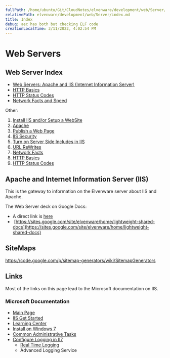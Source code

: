 ```yaml
---
fullPath: /home/ubuntu/Git/CloudNotes/elvenware/development/web/Server/index.md
relativePath: elvenware/development/web/Server/index.md
title: Index
debug: aec has both but checking ELF code
creationLocalTime: 3/11/2022, 4:02:54 PM
---
```


<!-- toc -->
<!-- tocstop -->

Web Servers
===========

Web Server Index
-----

-   [Web Servers: Apache and IIS (Internet Information Server)](Server/index.html)
-   [HTTP Basics](Server/HttpBasics.html)
-   [HTTP Status Codes](Server/HttpStatusCodes.html)
-   [Network Facts and Speed](Server/NetworkFacts.html)

Other:

<ol>
	<li><a href="/server-guide/SetupAWebSite.html">Install IIS and/or Setup a WebSite</a></li>
	<li><a href="/server-guide/Apache.html">Apache</a></li>
	<li><a href="/server-guide/PublishPage.html">Publish a Web Page</a></li>
	<li><a href="/server-guide/IisSecurity.html">IIS Security</a></li>
	<li><a href="/server-guide/ServerSideIncludes.html">Turn on Server Side Includes in IIS</a></li>
	<li><a href="/server-guide/UrlRewrites.html">URL ReWrites</a></li>
	<li><a href="/server-guide/NetworkFacts.html">Network Facts</a></li>
	<li><a href="/server-guide/HttpBasics.html">HTTP Basics</a></li>
	<li><a href="/server-guide/HttpStatusCodes.html">HTTP Status Codes</a></li>
</ol>


Apache and Internet Information Server (IIS)
--------------------------------------------

This is the gateway to information on the Elvenware server about IIS and
Apache.

The Web Server deck on Google Docs:

-   A direct link is
    [here](https://docs.google.com/present/view?id=d4jzqjs_34gfgc24df&pli=1)
-   [https://sites.google.com/site/elvenware/home/lightweight-shared-docs](https://sites.google.com/site/elvenware/home/lightweight-shared-docs)

## SiteMaps

https://code.google.com/p/sitemap-generators/wiki/SitemapGenerators


Links
-----

Most of the links on this page lead to the Microsoft documentation on
IIS.

### Microsoft Documentation

-   [Main
    Page](http://technet.microsoft.com/en-us/library/cc753433(WS.10).aspx)
-   [IIS Get Started](http://learn.iis.net/GetStarted)
-   [Learning Center](http://learn.iis.net/GetStarted)
-   [Install on Windows 7](http://technet.microsoft.com/en-us/library/cc725762.aspx)
-   [Common Administrative Tasks](http://technet.microsoft.com/en-us/library/cc732947.aspx)
-   [Configure Logging in II7](http://technet.microsoft.com/en-us/library/cc732079(WS.10).aspx)
    -   [Real Time Logging](http://learn.iis.net/page.aspx/581/advanced-logging-for-iis-70---real-time-logging/)
    -   Advanced Logging Service
